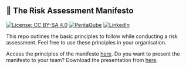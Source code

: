 ## 📜 The Risk Assessment Manifesto

[![License: CC BY-SA 4.0](https://img.shields.io/badge/License-CC%20BY--SA%204.0-lightgrey.svg)](https://creativecommons.org/licenses/by-sa/4.0/) [![PentaQube](https://img.shields.io/badge/PentaQube-Website-brightgreen)](https://www.pentaqube.com) [![LinkedIn](https://img.shields.io/badge/LinkedIn-Follow-blue)](https://www.linkedin.com/company/pentaqube-cyber-technologies)

This repo outlines the basic principles to follow while conducting a risk assessment.
Feel free to use these principles in your organisation.

Access the principles of the manifesto [here](https://pentaqube.github.io/risk-assessment-manifesto/). Do you want to present the manifesto to your team? Download the presentation from [here](RA_Manifesto.pdf).
